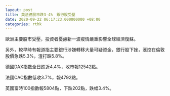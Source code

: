 ```yaml
---
layout: post
title: 英法德股市跌3-4%　銀行股受壓
date: 2020-09-22 06:17:23.000000000 +08:00
categories: rthk
---
```


歐洲主要股市受壓，投資者憂慮新一波疫情嚴重影響全球經濟復蘇。

另外，較早時有報道指主要銀行涉嫌轉移大量可疑資金，銀行股下挫，滙控在倫敦股價急跌5.3%，渣打跌5.8%。

德國DAX指數全日跌近4.4%，收市報12542點。

法國CAC指數低收3.7%，報4792點。

英國富時100指數報5804點，下跌202點，跌幅3.4%。
